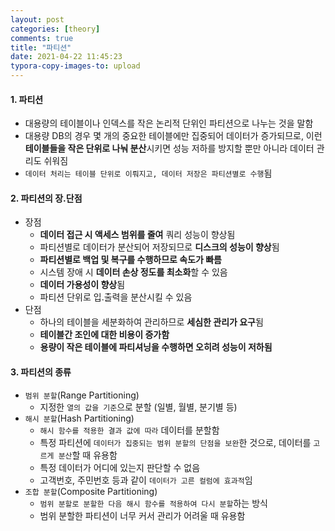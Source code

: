 ```yaml
---
layout: post
categories: [theory]
comments: true
title: "파티션"
date: 2021-04-22 11:45:23
typora-copy-images-to: upload
---
```


#### 1. 파티션

- 대용량의 테이블이나 인덱스를 작은 논리적 단위인 파티션으로 나누는 것을 말함
- 대용량 DB의 경우 몇 개의 중요한 테이블에만 집중되어 데이터가 증가되므로, 이런 **테이블들을 작은 단위로 나눠 분산**시키면 성능 저하를 방지할 뿐만 아니라 데이터 관리도 쉬워짐
- `데이터 처리는 테이블 단위로 이뤄지고, 데이터 저장은 파티션별로 수행`됨

#### 2. 파티션의 장.단점

- 장점
  - **데이터 접근 시 액세스 범위를 줄여** 쿼리 성능이 향상됨
  - 파티션별로 데이터가 분산되어 저장되므로 **디스크의 성능이 향상**됨
  - **파티션별로 백업 및 복구를 수행하므로 속도가 빠름**
  - 시스템 장애 시 **데이터 손상 정도를 최소화**할 수 있음
  - **데이터 가용성이 향상**됨
  - 파티션 단위로 입.출력을 분산시킬 수 있음
- 단점
  - 하나의 테이블을 세분화하여 관리하므로 **세심한 관리가 요구**됨
  - **테이블간 조인에 대한 비용이 증가함**
  - **용량이 작은 테이블에 파티셔닝을 수행하면 오히려 성능이 저하됨**

#### 3. 파티션의 종류

- `범위 분할`(Range Partitioning)
  - 지정한 `열의 값을 기준`으로 분할 (일별, 월별, 분기별 등)
- `해시 분할`(Hash Partitioning)
  - `해시 함수를 적용한 결과 값에 따라` 데이터를 분할함
  - 특정 파티션에 `데이터가 집중되는 범위 분할의 단점을 보완`한 것으로, 데이터를 `고르게 분산`할 때 유용함
  - 특정 데이터가 어디에 있는지 판단할 수 없음
  - 고객번호, 주민번호 등과 같이 `데이터가 고른 컬럼에 효과적`임
- `조합 분할`(Composite Partitioning)
  - `범위 분할로 분할한 다음 해시 함수를 적용하여 다시 분할`하는 방식
  - 범위 분할한 파티션이 너무 커서 관리가 어려울 때 유용함